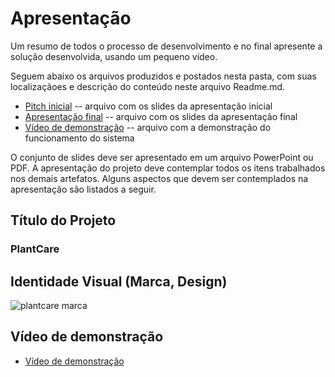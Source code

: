 # Apresentação
Um resumo de todos o processo de desenvolvimento e no final apresente a solução desenvolvida, usando um pequeno vídeo.

Seguem abaixo os arquivos produzidos e postados nesta pasta, com suas localizaçãoes e descrição do conteúdo neste arquivo Readme.md.


* [Pitch inicial](./sample-pitch.pdf) -- arquivo com os slides da apresentação inicial
* [Apresentação final](./sample-presentation.pdf) -- arquivo com os slides da apresentação final
* [Vídeo de demonstração](https://drive.google.com/file/d/1Lidx84WU60dVwfiRut3xjnkvNlH_JZgi/view?usp=sharing) -- arquivo com a demonstração do funcionamento do sistema


O conjunto de slides deve ser apresentado em um arquivo PowerPoint ou PDF. A apresentação do projeto deve contemplar todos os itens trabalhados nos demais artefatos. Alguns aspectos que devem ser contemplados na apresentação são listados a seguir.

## Título do Projeto
### PlantCare

## Identidade Visual (Marca, Design)
![plantcare marca](https://github.com/ICEI-PUC-Minas-PMV-SI/pmv-si-2023-1-e1-proj-web-t3-controle_de_pragas/assets/105527392/a2035069-70bf-423c-955e-a749b8e02369)


## Vídeo de demonstração
* [Vídeo de demonstração](https://drive.google.com/file/d/1Lidx84WU60dVwfiRut3xjnkvNlH_JZgi/view?usp=sharing)
